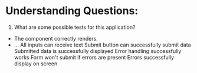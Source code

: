 # Understanding Questions:

1. What are some possible tests for this application?

- The component correctly renders.
- ...
  All inputs can receive text
  Submit button can successfully submit data
  Submitted data is successfully displayed
  Error handling successfully works
  Form won't submit if errors are present
  Errors successfully display on screen

